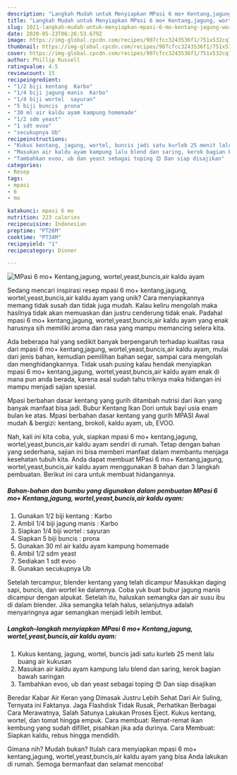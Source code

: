 ```yaml
---
description: "Langkah Mudah untuk Menyiapkan MPasi 6 mo+ Kentang,jagung, wortel,yeast,buncis,air kaldu ayam yang Bisa Manjain Lidah"
title: "Langkah Mudah untuk Menyiapkan MPasi 6 mo+ Kentang,jagung, wortel,yeast,buncis,air kaldu ayam yang Bisa Manjain Lidah"
slug: 1021-langkah-mudah-untuk-menyiapkan-mpasi-6-mo-kentang-jagung-wortel-yeast-buncis-air-kaldu-ayam-yang-bisa-manjain-lidah
date: 2020-05-23T06:26:53.679Z
image: https://img-global.cpcdn.com/recipes/907cfcc3243536f1/751x532cq70/mpasi-6-mo-kentangjagung-wortelyeastbuncisair-kaldu-ayam-foto-resep-utama.jpg
thumbnail: https://img-global.cpcdn.com/recipes/907cfcc3243536f1/751x532cq70/mpasi-6-mo-kentangjagung-wortelyeastbuncisair-kaldu-ayam-foto-resep-utama.jpg
cover: https://img-global.cpcdn.com/recipes/907cfcc3243536f1/751x532cq70/mpasi-6-mo-kentangjagung-wortelyeastbuncisair-kaldu-ayam-foto-resep-utama.jpg
author: Phillip Russell
ratingvalue: 4.5
reviewcount: 15
recipeingredient:
- "1/2 biji kentang  Karbo"
- "1/4 biji jagung manis  Karbo"
- "1/4 biji wortel  sayuran"
- "5 biji buncis  prona"
- "30 ml air kaldu ayam kampung homemade"
- "1/2 sdm yeast"
- "1 sdt evoo"
- "secukupnya Ub"
recipeinstructions:
- "Kukus kentang, jagung, wortel, buncis jadi satu kurleb 25 menit lalu buang air kukusan"
- "Masukan air kaldu ayam kampung lalu blend dan saring, kerok bagian bawah saringan"
- "Tambahkan evoo, ub dan yeast sebagai toping 😍 Dan siap disajikan"
categories:
- Resep
tags:
- mpasi
- 6
- mo

katakunci: mpasi 6 mo 
nutrition: 223 calories
recipecuisine: Indonesian
preptime: "PT26M"
cooktime: "PT34M"
recipeyield: "1"
recipecategory: Dinner

---
```



![MPasi 6 mo+ Kentang,jagung, wortel,yeast,buncis,air kaldu ayam](https://img-global.cpcdn.com/recipes/907cfcc3243536f1/751x532cq70/mpasi-6-mo-kentangjagung-wortelyeastbuncisair-kaldu-ayam-foto-resep-utama.jpg)

Sedang mencari inspirasi resep mpasi 6 mo+ kentang,jagung, wortel,yeast,buncis,air kaldu ayam yang unik? Cara menyiapkannya memang tidak susah dan tidak juga mudah. Kalau keliru mengolah maka hasilnya tidak akan memuaskan dan justru cenderung tidak enak. Padahal mpasi 6 mo+ kentang,jagung, wortel,yeast,buncis,air kaldu ayam yang enak harusnya sih memiliki aroma dan rasa yang mampu memancing selera kita.

Ada beberapa hal yang sedikit banyak berpengaruh terhadap kualitas rasa dari mpasi 6 mo+ kentang,jagung, wortel,yeast,buncis,air kaldu ayam, mulai dari jenis bahan, kemudian pemilihan bahan segar, sampai cara mengolah dan menghidangkannya. Tidak usah pusing kalau hendak menyiapkan mpasi 6 mo+ kentang,jagung, wortel,yeast,buncis,air kaldu ayam enak di mana pun anda berada, karena asal sudah tahu triknya maka hidangan ini mampu menjadi sajian spesial.

Mpasi berbahan dasar kentang yang gurih ditambah nutrisi dari ikan yang banyak manfaat bisa jadi. Bubur Kentang Ikan Dori untuk bayi usia enam bulan ke atas. Mpasi berbahan dasar kentang yang gurih MPASI Awal mudah &amp; bergizi: kentang, brokoli, kaldu ayam, ub, EVOO.


Nah, kali ini kita coba, yuk, siapkan mpasi 6 mo+ kentang,jagung, wortel,yeast,buncis,air kaldu ayam sendiri di rumah. Tetap dengan bahan yang sederhana, sajian ini bisa memberi manfaat dalam membantu menjaga kesehatan tubuh kita. Anda dapat membuat MPasi 6 mo+ Kentang,jagung, wortel,yeast,buncis,air kaldu ayam menggunakan 8 bahan dan 3 langkah pembuatan. Berikut ini cara untuk membuat hidangannya.

<!--inarticleads1-->

##### Bahan-bahan dan bumbu yang digunakan dalam pembuatan MPasi 6 mo+ Kentang,jagung, wortel,yeast,buncis,air kaldu ayam:

1. Gunakan 1/2 biji kentang : Karbo
1. Ambil 1/4 biji jagung manis : Karbo
1. Siapkan 1/4 biji wortel : sayuran
1. Siapkan 5 biji buncis : prona
1. Gunakan 30 ml air kaldu ayam kampung homemade
1. Ambil 1/2 sdm yeast
1. Sediakan 1 sdt evoo
1. Gunakan secukupnya Ub


Setelah tercampur, blender kentang yang telah dicampur Masukkan daging sapi, buncis, dan wortel ke dalamnya. Coba yuk buat bubur jagung manis dicampur dengan alpukat. Setelah itu, haluskan semangka dan air susu ibu di dalam blender. Jika semangka telah halus, selanjutnya adalah menyaringnya agar semangkan menjadi lebih lembut. 

<!--inarticleads2-->

##### Langkah-langkah menyiapkan MPasi 6 mo+ Kentang,jagung, wortel,yeast,buncis,air kaldu ayam:

1. Kukus kentang, jagung, wortel, buncis jadi satu kurleb 25 menit lalu buang air kukusan
1. Masukan air kaldu ayam kampung lalu blend dan saring, kerok bagian bawah saringan
1. Tambahkan evoo, ub dan yeast sebagai toping 😍 Dan siap disajikan


Beredar Kabar Air Keran yang Dimasak Justru Lebih Sehat Dari Air Suling, Ternyata ini Faktanya. Jaga Flashdisk Tidak Rusak, Perhatikan Berbagai Cara Merawatnya, Salah Satunya Lakukan Proses Eject. Kukus kentang, wortel, dan tomat hingga empuk. Cara membuat: Remat-remat ikan kembung yang sudah difillet, pisahkan jika ada durinya. Cara Membuat: Siapkan kaldu, rebus hingga mendidih. 

Gimana nih? Mudah bukan? Itulah cara menyiapkan mpasi 6 mo+ kentang,jagung, wortel,yeast,buncis,air kaldu ayam yang bisa Anda lakukan di rumah. Semoga bermanfaat dan selamat mencoba!
